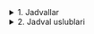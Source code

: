 <details>
<summary>1. Jadvallar</summary>

## HTML: Jadvallar

HTML’da **jadval** (`<table>`) ma’lumotlarni qator va ustunlarda tartiblab ko‘rsatish uchun ishlatiladi.  
Jadval odatda **katakchalar (cells)** dan iborat bo‘lib, ularni `<tr>`, `<th>`, va `<td>` belgilaydi.  

### Asosiy teglar

### `<table>`
Butun jadvalni yaratadi. Ichida qatorlar (`<tr>`) bo‘ladi.

### `<tr>` — Table Row
Qatorni bildiradi. Har bir qator ichida `<th>` yoki `<td>` kataklar bo‘ladi.

### `<th>` — Table Header
Jadval sarlavhasi uchun katak.  
- Matn odatda **qalin** va **markazda** chiqadi.  
- Ma’lumotlarni tushunarli qilish uchun ishlatiladi.  

### `<td>` — Table Data
Oddiy jadval katagi.  
- Odatda ma’lumotlarni yozish uchun ishlatiladi.  

## Oddiy jadval misoli

```html
<table border="1">
  <tr>
    <th>Dars</th>
    <th>Fan</th>
  </tr>
  <tr>
    <td>1</td>
    <td>Matematika</td>
  </tr>
  <tr>
    <td>2</td>
    <td>Fizika</td>
  </tr>
</table>
```

### Qo‘shimcha teglar

### `<caption>`

Jadval uchun sarlavha qo‘yadi.

```html
<table border="1">
  <caption>Haftalik dars jadvali</caption>
  <tr>
    <th>Dars</th>
    <th>Fan</th>
  </tr>
  <tr>
    <td>1</td>
    <td>Matematika</td>
  </tr>
</table>
```

👉 Jadval ustida sarlavha chiqadi: Haftalik dars jadvali

**`<thead>`, `<tbody>`, `<tfoot>`**

`<thead>` — jadvalning yuqori qismi (sarlavhalar).

`<tbody>` — asosiy ma’lumotlar qismi.

`<tfoot>` — jadval oxiri, odatda yakuniy natija uchun.

```html
<table border="1">
  <thead>
    <tr>
      <th>Ism</th>
      <th>Bahosi</th>
    </tr>
  </thead>
  <tbody>
    <tr>
      <td>Ali</td>
      <td>5</td>
    </tr>
    <tr>
      <td>Vali</td>
      <td>4</td>
    </tr>
  </tbody>
  <tfoot>
    <tr>
      <td>Jami</td>
      <td>2 ta o‘quvchi</td>
    </tr>
  </tfoot>
</table>
```

**Kataklarni birlashtirish**

**`colspan`** → ustunlarni birlashtiradi.

**`rowspan`** → qatorlarni birlashtiradi.

```html
<table border="1">
  <tr>
    <th>Ism</th>
    <th colspan="2">Baholar</th>
  </tr>
  <tr>
    <td>Ali</td>
    <td>Matematika: 5</td>
    <td>Fizika: 4</td>
  </tr>
  <tr>
    <td rowspan="2">Vali</td>
    <td>Matematika: 4</td>
    <td>Fizika: 3</td>
  </tr>
  <tr>
    <td>Kimyo: 5</td>
    <td>Biologiya: 4</td>
  </tr>
</table>
```

**👉 Natija:** ustun va qatorlarni birlashtirish orqali murakkab jadval hosil bo‘ladi.

</details>

<details>
<summary>2. Jadval uslublari</summary>

## CSS: Jadval uslublari

Jadvallarni HTML’da yaratish mumkin, lekin ularni **chiroyli ko‘rsatish** uchun CSS uslublari qo‘llanadi.  

Bu darsda **asosiy 3 ta uslub** ko‘rib chiqamiz:  
- `border`  
- `border-collapse`  
- `text-align`  

---

### `border` — Jadval ramkasi

Jadval va kataklarga chiziq (ramka) qo‘shadi.  

**Misol:**

```css
table, th, td {
  border: 1px solid black;
}
```

👉 Natija: jadvalning har bir katagi qora chiziq bilan o‘raladi.

**Qo‘shimcha variantlar:**

```css
th, td {
  border: 2px dashed blue;   /* punktir chiziq */
}

th, td {
  border: 3px dotted red;    /* nuqtali chiziq */
}

th, td {
  border: 2px double green;  /* ikki qatorli chiziq */
}
```

**`border-collapse`** — Chiziqlarni birlashtirish
Jadvalda **`border`** qo‘shilganda har bir katak o‘z ramkasiga ega bo‘ladi va ular orasida ikki chiziq chiqadi.
Buni birlashtirish uchun **`border-collapse: collapse;`** ishlatiladi.

**Misol:**

```css
table {
  border-collapse: collapse;
}
```

**👉 Natija:** barcha katak chiziqlari bitta bo‘lib chiqadi, jadval toza ko‘rinadi.

**`text-align`** — Matn joylashuvi
Katak ichidagi matnni chap, o‘ng yoki markazga tekislaydi.

**Qiymatlar:**

**`left`** → chapga tekislanadi (standart)

**`center`** → o‘rtaga tekislanadi

**`right`** → o‘ngga tekislanadi

**Misol:**

```css
td {
  text-align: center;
}
```

**👉 Natija:** barcha kataklardagi matn markazga joylashadi.